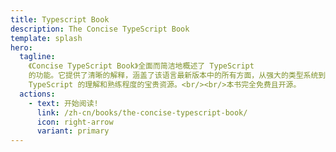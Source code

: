 ```yaml
---
title: Typescript Book
description: The Concise TypeScript Book
template: splash
hero:
  tagline:
    《Concise TypeScript Book》全面而简洁地概述了 TypeScript
    的功能。它提供了清晰的解释，涵盖了该语言最新版本中的所有方面，从强大的类型系统到高级功能。无论您是初学者还是经验丰富的开发人员，本书都是增强您对
    TypeScript 的理解和熟练程度的宝贵资源。<br/><br/>本书完全免费且开源。
  actions:
    - text: 开始阅读!
      link: /zh-cn/books/the-concise-typescript-book/
      icon: right-arrow
      variant: primary
---
```

